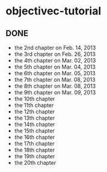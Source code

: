 objectivec-tutorial
===================

## DONE

- the 2nd chapter on Feb. 14, 2013
- the 3rd chapter on Feb. 26, 2013
- the 4th chapter on Mar. 02, 2013
- the 5th chapter on Mar. 04, 2013
- the 6th chapter on Mar. 05, 2013
- the 7th chapter on Mar. 08, 2013
- the 8th chapter on Mar. 08, 2013
- the 9th chapter on Mar. 09, 2013
- the 10th chapter
- the 11th chapter
- the 12th chapter
- the 13th chapter
- the 14th chapter
- the 15th chapter
- the 16th chapter
- the 17th chapter
- the 18th chapter
- the 19th chapter
- the 20th chapter
